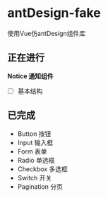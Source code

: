 # antDesign-fake
使用Vue仿antDesign组件库



## 正在进行

**Notice 通知组件**

- [ ] 基本结构

  

  

  

  



## 已完成

* Button 按钮
* Input 输入框
* Form 表单
* Radio 单选框
* Checkbox 多选框
* Switch 开关
* Pagination 分页